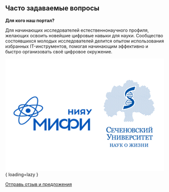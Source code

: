 <!-- # Часто задаваемые вопросы -->
## Часто задаваемые вопросы


**Для кого наш портал?**

Для начинающих исследователей естественнонаучного профиля, желающих освоить новейшие цифровые навыки для науки. Сообщество состоявшихся молодых исследователей делится опытом использования избранных IT-инструментов, помогая начинающим эффективно и быстро организовать своё цифровое окружение.


![Placeholder](assets/logo.jpg){ loading=lazy }


[Отправь отзыв и предложения](mailto:rosatom-dev@mephi.ru)